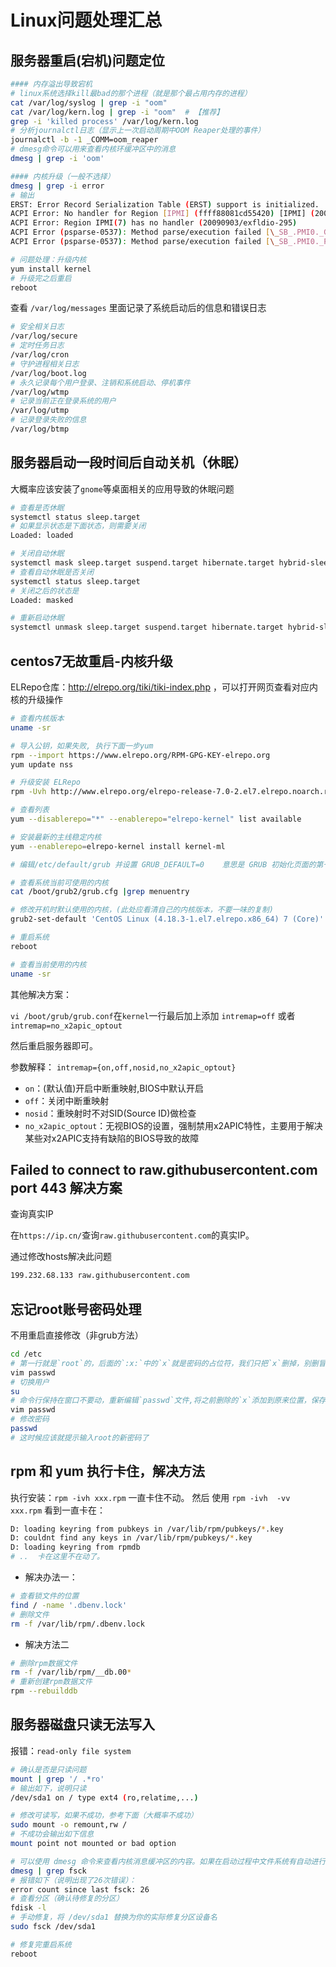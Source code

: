 # Linux问题处理汇总

## 服务器重启(宕机)问题定位

```bash
#### 内存溢出导致宕机
# linux系统选择kill最bad的那个进程（就是那个最占用内存的进程）
cat /var/log/syslog | grep -i "oom"
cat /var/log/kern.log | grep -i "oom"  # 【推荐】
grep -i 'killed process' /var/log/kern.log
# 分析journalctl日志（显示上一次启动周期中OOM Reaper处理的事件）
journalctl -b -1 _COMM=oom_reaper
# dmesg命令可以用来查看内核环缓冲区中的消息
dmesg | grep -i 'oom'

#### 内核升级（一般不选择）
dmesg | grep -i error
# 输出
ERST: Error Record Serialization Table (ERST) support is initialized.
ACPI Error: No handler for Region [IPMI] (ffff88081cd55420) [IPMI] (20090903/evregion-319)
ACPI Error: Region IPMI(7) has no handler (20090903/exfldio-295)
ACPI Error (psparse-0537): Method parse/execution failed [\_SB_.PMI0._GHL] (Node ffff88101c853a38), AE_NOT_EXIST
ACPI Error (psparse-0537): Method parse/execution failed [\_SB_.PMI0._PMC] (Node ffff88101c853a88), AE_NOT_EXIST

# 问题处理：升级内核
yum install kernel
# 升级完之后重启
reboot
```

查看 `/var/log/messages` 里面记录了系统启动后的信息和错误日志

```bash
# 安全相关日志
/var/log/secure
# 定时任务日志
/var/log/cron
# 守护进程相关日志
/var/log/boot.log
# 永久记录每个用户登录、注销和系统启动、停机事件
/var/log/wtmp
# 记录当前正在登录系统的用户
/var/log/utmp
# 记录登录失败的信息
/var/log/btmp
```

## 服务器启动一段时间后自动关机（休眠）

大概率应该安装了`gnome`等桌面相关的应用导致的休眠问题

```bash
# 查看是否休眠
systemctl status sleep.target
# 如果显示状态是下面状态，则需要关闭
Loaded: loaded

# 关闭自动休眠
systemctl mask sleep.target suspend.target hibernate.target hybrid-sleep.target
# 查看自动休眠是否关闭
systemctl status sleep.target
# 关闭之后的状态是
Loaded: masked

# 重新启动休眠
systemctl unmask sleep.target suspend.target hibernate.target hybrid-sleep.target
```

## centos7无故重启-内核升级

ELRepo仓库：http://elrepo.org/tiki/tiki-index.php ，可以打开网页查看对应内核的升级操作

```bash
# 查看内核版本
uname -sr

# 导入公钥，如果失败, 执行下面一步yum
rpm --import https://www.elrepo.org/RPM-GPG-KEY-elrepo.org
yum update nss

# 升级安装 ELRepo
rpm -Uvh http://www.elrepo.org/elrepo-release-7.0-2.el7.elrepo.noarch.rpm

# 查看列表
yum --disablerepo="*" --enablerepo="elrepo-kernel" list available

# 安装最新的主线稳定内核
yum --enablerepo=elrepo-kernel install kernel-ml

# 编辑/etc/default/grub 并设置 GRUB_DEFAULT=0    意思是 GRUB 初始化页面的第一个内核将作为默认内核

# 查看系统当前可使用的内核
cat /boot/grub2/grub.cfg |grep menuentry

# 修改开机时默认使用的内核，(此处应看清自己的内核版本，不要一味的复制)
grub2-set-default 'CentOS Linux (4.18.3-1.el7.elrepo.x86_64) 7 (Core)'

# 重启系统
reboot

# 查看当前使用的内核
uname -sr
```

其他解决方案：

`vi /boot/grub/grub.conf`在`kernel`一行最后加上添加 `intremap=off` 或者 `intremap=no_x2apic_optout`

然后重启服务器即可。

参数解释：
`intremap={on,off,nosid,no_x2apic_optout}`

* `on`：(默认值)开启中断重映射,BIOS中默认开启
* `off`：关闭中断重映射
* `nosid`：重映射时不对SID(Source ID)做检查
* `no_x2apic_optout`：无视BIOS的设置，强制禁用x2APIC特性，主要用于解决某些对x2APIC支持有缺陷的BIOS导致的故障

## Failed to connect to raw.githubusercontent.com port 443 解决方案

查询真实IP

在`https://ip.cn/`查询`raw.githubusercontent.com`的真实IP。

通过修改hosts解决此问题

```bash
199.232.68.133 raw.githubusercontent.com
```

## 忘记root账号密码处理

不用重启直接修改（非grub方法）

```bash
cd /etc
# 第一行就是`root`的，后面的`:x:`中的`x`就是密码的占位符，我们只把`x`删掉，别删冒号，然后保存
vim passwd
# 切换用户
su
# 命令行保持在窗口不要动，重新编辑`passwd`文件,将之前删除的`x`添加到原来位置，保存退出
vim passwd
# 修改密码
passwd
# 这时候应该就提示输入root的新密码了
```

## rpm 和 yum 执行卡住，解决方法

执行安装：`rpm -ivh xxx.rpm`  一直卡住不动。
然后 使用  `rpm -ivh  -vv  xxx.rpm` 看到一直卡在：

```bash
D: loading keyring from pubkeys in /var/lib/rpm/pubkeys/*.key
D: couldnt find any keys in /var/lib/rpm/pubkeys/*.key
D: loading keyring from rpmdb
# ..  卡在这里不在动了。
```

* 解决办法一：

```bash
# 查看锁文件的位置
find / -name '.dbenv.lock'
# 删除文件
rm -f /var/lib/rpm/.dbenv.lock
```

* 解决方法二

```bash
# 删除rpm数据文件
rm -f /var/lib/rpm/__db.00*
# 重新创建rpm数据文件
rpm --rebuilddb
```

## 服务器磁盘只读无法写入

报错：`read-only file system`

```bash
# 确认是否是只读问题
mount | grep '/ .*ro'
# 输出如下，说明只读
/dev/sda1 on / type ext4 (ro,relatime,...)

# 修改可读写，如果不成功，参考下面（大概率不成功）
sudo mount -o remount,rw /
# 不成功会输出如下信息
mount point not mounted or bad option

# 可以使用 dmesg 命令来查看内核消息缓冲区的内容。如果在启动过程中文件系统有自动进行过检查和修复，相关的消息通常会出现在这里。
dmesg | grep fsck
# 报错如下（说明出现了26次错误）：
error count since last fsck: 26
# 查看分区（确认待修复的分区）
fdisk -l
# 手动修复，将 /dev/sda1 替换为你的实际修复分区设备名
sudo fsck /dev/sda1

# 修复完重启系统
reboot
```